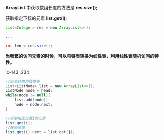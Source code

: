 **ArrayList** 中获取数组长度的方法是 **res.size();**

获取指定下标的元素 **list.get(i);**

```java
List<Integer> res = new ArrayList<>();

...

int len = res.size();
```

**当频繁的访问元素的时候，可以将链表转换为线性表，利用线性表随机访问的特性。**

lc-143 ;234

```java
//链表转换为线性表
List<ListNode> list = new ArrayList<>();
ListNode node = head;
while(node != null){
    list.add(node);
    node = node.next;
}

//获取指定位置i的元素
list.get(i);
//转换位置
list.get(i).next = list.get(j);
```


